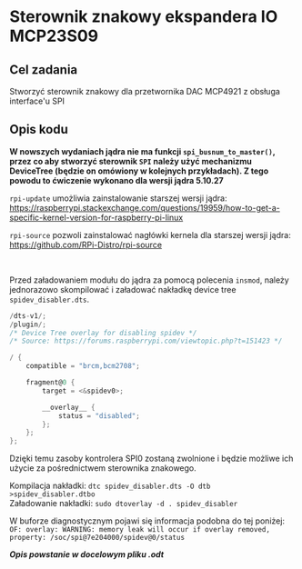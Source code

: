 # Sterownik znakowy ekspandera IO MCP23S09

## Cel zadania
Stworzyć sterownik znakowy dla przetwornika DAC MCP4921 z obsługa interface'u SPI


## Opis kodu

**W nowszych wydaniach jądra nie ma funkcji `spi_busnum_to_master()`, przez co aby stworzyć sterownik `SPI` należy użyć mechanizmu DeviceTree (będzie on omówiony w kolejnych przykładach). Z tego powodu to ćwiczenie wykonano dla wersji jądra 5.10.27**

`rpi-update` umożliwia zainstalowanie starszej wersji jądra:   
https://raspberrypi.stackexchange.com/questions/19959/how-to-get-a-specific-kernel-version-for-raspberry-pi-linux

`rpi-source` pozwoli zainstalować nagłówki kernela dla starszej wersji jądra:   
https://github.com/RPi-Distro/rpi-source

</br>

Przed załadowaniem modułu do jądra za pomocą polecenia `insmod`, należy jednorazowo skompilować i załadować nakładkę device tree `spidev_disabler.dts`.

```C
/dts-v1/;
/plugin/;
/* Device Tree overlay for disabling spidev */
/* Source: https://forums.raspberrypi.com/viewtopic.php?t=151423 */

/ {
    compatible = "brcm,bcm2708";

    fragment@0 {
        target = <&spidev0>;

        __overlay__ {
            status = "disabled";
        };
    };
};
```

Dzięki temu zasoby kontrolera SPI0 zostaną zwolnione i będzie możliwe ich użycie za pośrednictwem sterownika znakowego.

Kompilacja nakładki: `dtc spidev_disabler.dts -O dtb >spidev_disabler.dtbo`   
Załadowanie nakładki: `sudo dtoverlay -d . spidev_disabler`

W buforze diagnostycznym pojawi się informacja podobna do tej poniżej:   
`OF: overlay: WARNING: memory leak will occur if overlay removed, property: /soc/spi@7e204000/spidev@0/status`


***Opis powstanie w docelowym pliku .odt***
